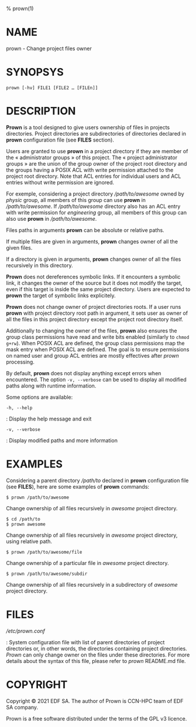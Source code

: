 % prown(1)

# NAME

prown - Change project files owner

# SYNOPSYS

`prown [-hv] FILE1 [FILE2 … [FILEn]]`

# DESCRIPTION

**Prown** is a tool designed to give users ownership of files in projects
directories. Project directories are subdirectories of directories declared in
**prown** configuration file (see **FILES** section).

Users are granted to use **prown** in a project directory if they are member of
the « administrator groups » of this project. The « project administrator
groups » are the union of the group owner of the project root directory and the
groups having a POSIX ACL with write permission attached to the project root
directory. Note that ACL entries for individual users and ACL entries without
write permission are ignored.

For exemple, considering a project directory */path/to/awesome* owned by
_physic_ group, all members of this group can use **prown** in
*/path/to/awesome*. If */path/to/awesome* directory also has an ACL entry with
write permission for _engineering_ group, all members of this group can also
use **prown** in */path/to/awesome*.

Files paths in arguments **prown** can be absolute or relative paths.

If multiple files are given in arguments, **prown** changes owner of all the
given files.

If a directory is given in arguments, **prown** changes owner of all the files
recursively in this directory.

**Prown** does not dereferences symbolic links. If it encounters a symbolic
link, it changes the owner of the source but it does not modify the target,
even if this target is inside the same project directory. Users are expected to
**prown** the target of symbolic links explicitely.

**Prown** does not change owner of project directories roots. If a user runs
**prown** with project directory root path in argument, it sets user as owner
of all the files in this project directory except the project root directory
itself.

Additionally to changing the owner of the files, **prown** also ensures the
group class permissions have read and write bits enabled (similarly to
`chmod g+rw`). When POSIX ACL are defined, the group class permissions map the
mask entry when POSIX ACL are defined. The goal is to ensure permissions on
named user and group ACL entries are mostly effectives after *prown*
processing.

By default, **prown** does not display anything except errors when encountered.
The option `-v, --verbose` can be used to display all modified paths along with
runtime information.

Some options are available:

`-h, --help`

:   Display the help message and exit

`-v, --verbose`

:   Display modified paths and more information

# EXAMPLES

Considering a parent directory */path/to* declared in **prown** configuration
file (see **FILES**), here are some examples of **prown** commands:

    $ prown /path/to/awesome

Change ownership of all files recursively in _awesome_ project directory.

    $ cd /path/to
    $ prown awesome

Change ownership of all files recursively in _awesome_ project directory, using
relative path.

    $ prown /path/to/awesome/file

Change ownership of a particular file in _awesome_ project directory.

    $ prown /path/to/awesome/subdir

Change ownership of all files recursively in a subdirectory of _awesome_
project directory.

# FILES

*/etc/prown.conf*

: System configuration file with list of parent directories of project
directories or, in other words, the directories containing project directories.
*Prown* can only change owner on the files under these directories. For more
details about the syntax of this file, please refer to *prown* README.md file.

# COPYRIGHT

Copyright © 2021 EDF SA. The author of Prown is CCN-HPC team of EDF SA company.

Prown is a free software distributed under the terms of the GPL v3 licence.
